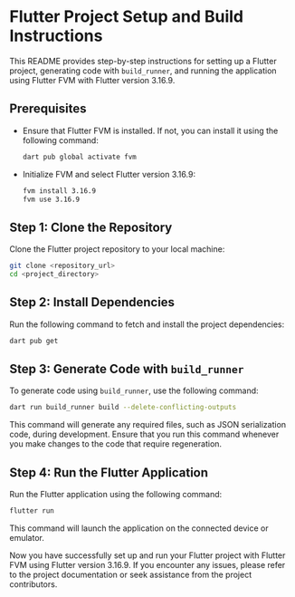 # Flutter Project Setup and Build Instructions

This README provides step-by-step instructions for setting up a Flutter project, generating code with `build_runner`, and running the application using Flutter FVM with Flutter version 3.16.9.

## Prerequisites

- Ensure that Flutter FVM is installed. If not, you can install it using the following command:

  ```bash
  dart pub global activate fvm
  ```

- Initialize FVM and select Flutter version 3.16.9:

  ```bash
  fvm install 3.16.9
  fvm use 3.16.9
  ```

## Step 1: Clone the Repository

Clone the Flutter project repository to your local machine:

```bash
git clone <repository_url>
cd <project_directory>
```

## Step 2: Install Dependencies

Run the following command to fetch and install the project dependencies:

```bash
dart pub get
```

## Step 3: Generate Code with `build_runner`

To generate code using `build_runner`, use the following command:

```bash
dart run build_runner build --delete-conflicting-outputs
```

This command will generate any required files, such as JSON serialization code, during development. Ensure that you run this command whenever you make changes to the code that require regeneration.

## Step 4: Run the Flutter Application

Run the Flutter application using the following command:

```bash
flutter run
```

This command will launch the application on the connected device or emulator.

Now you have successfully set up and run your Flutter project with Flutter FVM using Flutter version 3.16.9. If you encounter any issues, please refer to the project documentation or seek assistance from the project contributors.
